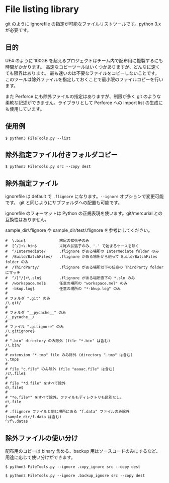 # File listing library

git のように ignorefile の指定が可能なファイルリストツールです。python 3.x が必要です。


## 目的

UE4 のように 100GB を超えるプロジェクトはチーム内で配布用に複製するにも時間がかかります。
高速なコピーツールはいくつかありますが、どんなに速くても限界はあります。
最も速いのは不要なファイルをコピーしないことです。
このツールは除外ファイルを指定しておくことで最小限のファイルコピーを行います。

また Perforce にも除外ファイルの指定はありますが、制限が多く git のような柔軟な記述ができません。ライブラリとして Perforce への import list の生成にも使用しています。



## 使用例

```
$ python3 FileTools.py --list
```

## 除外指定ファイル付きフォルダコピー

```
$ python3 FileTools.py src --copy dest
```

## 除外指定ファイル

ignorefile は default で `.flignore` になります。`--ignore` オプションで変更可能です。
git と同じようにサブフォルダへの配置も可能です。

ignorefile のフォーマットは Python の正規表現を使います。git/mercurial との互換性はありません。

sample_dir/.flignore や sample_dir/test/.flignore を参考にしてください。

```
#  \.bin$               末尾の拡張子のみ
#  [^/]+\.bin$          末尾の拡張子のみ、'.' で始まるケースを除く
#  ^/Intermediate/      .flignore がある場所の Intermediate folder のみ
#  /Build/BatchFiles/   .flignore がある場所から辿って Build/BatchFiles folder のみ
#  /ThirdParty/         .flignore がある場所以下の任意の ThirdParty folder にマッチ
#  ^/[^/]+\.sln$        .flignore がある場所直下の *.sln のみ
#  /workspace.mel$      任意の場所の "workspace.mel" のみ
#  -bkup.log$           任意の場所の "*-bkup.log" のみ
#
# フォルダ ".git" のみ
/\.git/
#
# フォルダ "__pycache__" のみ
/__pycache__/
#
# ファイル ".gitignore" のみ
/\.gitignore$
#
# ".bin" directory のみ除外 (file "*.bin" は含む)
/\.bin/
#
# extension "*.tmp" file のみ除外 (directory ".tmp" は含む)
\.tmp$
#
# file "c.file" のみ除外 (file "aaaac.file" は含む)
/c\.file$
#
# file "*d.file" をすべて除外
d\.file$
#
# "*e.file*" をすべて除外。ファイルもディレクトリも区別なし。
e\.file
#
# .flignore ファイルと同じ場所にある "f.data" ファイルのみ除外 (sample_dir/f.data は含む)
^/f\.data$
```

## 除外ファイルの使い分け

配布用のコピーは binary 含める、backup 用はソースコードのみにするなど、用途に応じて使い分けができます。

```
$ python3 FileTools.py --ignore .copy_ignore src --copy dest
```
```
$ python3 FileTools.py --ignore .backup_ignore src --copy dest
```
